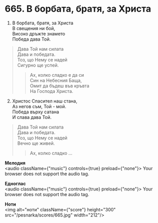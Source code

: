 # 665. В борбата, братя, за Христа

1. В борбата, братя, за Христа  
В свещения ни бой,  
Високо дръжте знамето  
Победа дава Той.  

> Дава Той нам силата  
> Дава и победата.  
> Тоз, що Нему се надей  
> Сигурно ще успей.  
> > Ах, колко сладко е да си  
> > Син на Небесния Баща,  
> > Омит да бъдеш във кръвта  
> > На Господа Христа.  

2. Христос Спасител наш стана,  
Аз негов съм, Той - мой.  
Победа върху сатана  
И слава дава Той.  

> Дава Той нам силата  
> Дава и победата.  
> Тоз, що Нему се надей  
> Вечно ще живей.  
> > Ах, колко сладко ...

**Мелодия**  
<audio className={"music"} controls={true} preload={"none"}>
    <source src="/pesnarka/mp3/665.mp3" type="audio/mpeg"/>
    Your browser does not support the audio tag.
</audio>

**Едноглас**  
<audio className={"music"} controls={true} preload={"none"}>
    <source src="/pesnarka/transp/665.mp3" type="audio/mpeg"/>
    Your browser does not support the audio tag.
</audio>

**Ноти**  
<img alt="ноти" className={"score"} height="300" src="/pesnarka/scores/665.jpg" width="212"/>
